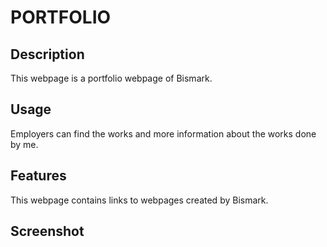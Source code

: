 # PORTFOLIO

## Description

This webpage is a portfolio webpage of Bismark.

## Usage

Employers can find the works and more information about the works done by me.

## Features

This webpage contains links to webpages created by Bismark.

## Screenshot

